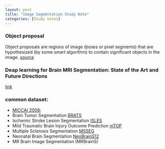 ```yaml
---
layout: post
title: "Image Segmentation Study Note"
categories: [Study notes]
---
```


### Object proposal
Object proposals are regions of image (boxes or pixel segments) that are hypothesized (by some smart algorithm) to contain significant objects in the image. [source](https://www.quora.com/What-is-the-definition-of-Object-proposal-in-object-detection)





### Deap learning for Brain MRI Segmentation: State of the Art and Future Directions
[link](https://link-springer-com.ezlibproxy1.ntu.edu.sg/article/10.1007%2Fs10278-017-9983-4)

### common dataset:

* [MICCAI 2008](https://www.nitrc.org/projects/msseg);
* Brain Tumor Segmentation [BRATS](https://www.virtualskeleton.ch/)
* Ischemic Stroke Lesion Segmentation [ISLES](https://www.smir.ch/)
* Mild Traumatic Brain Injury Outcome Prediction [mTOP](https://tbichallenge.wordpress.com/data/)
* Multiple Sclerosis Segmentation [MSSEG](https://portal.fli-iam.irisa.fr/msseg-challenge/data)
* Neonatal Brain Segmentation [NeoBrainS12](http://neobrains12.isi.uu.nl/)
* MR Brain Image Segmentation (MRBrainS)
